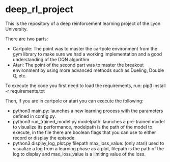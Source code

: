 # deep_rl_project

This is the repository of a deep reinforcement learning project of the Lyon University.

There are two parts:
* Cartpole: The point was to master the cartpole environment from the gym library to make sure we had a working implementation and a good understanding of the DQN algorithm
* Atari: The point of the second part was to master the breakout environment by using more advanced methods such as Dueling, Double Q, etc.

To execute the code you first need to load the requirements, run: pip3 install -r requirements.txt

Then, if you are in cartpole or atari you can execute the following:
* python3 main.py: launches a new learning process with the parameters defined in config.py.
* python3 run_trained_model.py modelpath: launches a pre-trained model to visualize its performance, modelpath is the path of the model to execute, in the file there are boolean flags that you can use to either record or display the episode.
* python3 display_log_plot.py filepath max_loss_value: (only atari) used to visualize a log from a learning phase as a plot, filepath is the path of the log to display and max_loss_value is a limiting value of the loss.
